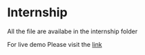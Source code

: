 # Internship
All the file are availabe in the internship folder

For live demo Please visit the [ link](https://codesandbox.io/s/nice-heisenberg-1ifu0 "codesandbox.io")

